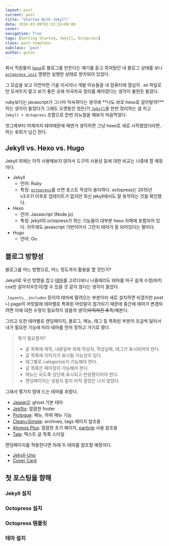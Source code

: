 ```yaml
---
layout: post
current: post
title: "Started With Jekyll"
date: 2018-03-09T03:53:32+09:00
cover: 
navigation: True
tags: [Getting Started, Jekyll, Octopress]
class: post-template
subclass: 'post'
author: go2zo
---
```




회사 직원들이 [`hexo`](https://hexo.io/ko/index.html)로 블로그를 만든다는 얘기를 듣고 묵혀뒀던 내 블로그 상태를 보니 [`octopress init`](https://github.com/octopress/octopress#init) 명령만 실행한 상태로 방치되어 있었다.

그 모습을 보고 이런저런 기술 리서치나 개발 이슈들을 내 컴퓨터에 열심히 `.md` 파일로만 모셔두지 말고 보기 좋은 곳에 차곡차곡 정리좀 해야겠다는 생각이 불현듯 들었다.

 ruby보다는 javascript가 그나마 익숙하다는 생각에 **나도 바로 hexo로 갈아탈까?**하는 생각이 들었다가 그래도 오랫동안 정든(?) [`Jekyll`](https://jekyllrb.com/)을 한번 정리하는 샘 치고 `Jekyll + Octopress` 조합으로 한번 리뉴얼을 해보자 마음먹었다.

엇그제부터 어제까지 테마때문에 헤맨거 생각하면 그냥 hexo로 새로 시작했었더라면.. 하는 후회가 남긴 한다.



## Jekyll vs. Hexo vs. Hugo

Jekyll 외에는 아직 사용해보지 않아서 도구의 사용성 등에 대한 비교는 나중에 할 예정이다.

- Jekyll
  - 언어: Ruby
  - 특징: [`octopress`](https://github.com/octopress/octopress)를 쓰면 포스트 작성이 용이하다. octopress는 2015년 v3.0.11 이후로 업데이트가 없지만 최신 jekyll에서도 잘 동작하는 것을 확인했다.
- Hexo
  - 언어: Javascript (Node.js)
  - 특징: jekyll의 octopress가 하는 기능들이 대부분 hexo 자체에 포함되어 있다. 아무래도 javascript 기반이어서 그런지 테마가 잘 되어있다는 평이다.
- Hugo
  - 언어: Go



## 블로그 방향성

블로그를 어느 방향으로, 어느 정도까지 활용을 할 것인가?

Jekyll로 우선 방향을 잡고 [테마](http://jekyllthemes.org/)를 고르다보니 나중에라도 테마를 마구 쉽게 수정(마치 css만 갈아치우듯이)할 수 있을 것 같지 않다는 생각이 들었다.

`_layouts`, `_includes` 등이야 테마에 딸려오는 부분이라 새로 설치하면 되겠지만 post나 page의 머릿말에 테마별로 특화된 머릿말이 첨가되기 때문에 중간에 테마가 변경되려면 이에 대한 수정이 필요하지 않을까 생각(~~아직까진 추측~~)해본다.

그리고 또한 테마별로 랜딩페이지, 블로그, 메뉴, 태그 등 특화된 부분이 조금씩 달라서 내가 필요한 기능에 따라 테마를 먼저 정하고 가기로 했다.

>뭐가 필요할까?
>
>- 글 목록에 제목, 내용일부 외에 작성자, 작성날짜, 태그가 표시되어야 한다.
>- 글 목록에 이미지가 표시될 가능성이 있다.
>- 태그별로 categorize가 가능해야 한다.
>- 글 목록은 페이징이 가능해야 한다.
>- 메뉴는 되도록 상단에 표시되고 반응형이어야 한다.
>- 랜딩페이지는 넣을지 말지 아직 결정은 나지 않았다.

그래서 몇가지 맘에 드는 테마를 추렸다.

- [Jasper2](http://jekyllthemes.org/themes/jasper2/): ghost 기본 테마
- [Jekflix](http://jekyllthemes.org/themes/jekflix/): 깔끔한 footer
- [Prologue](http://jekyllthemes.org/themes/jekyll-theme-prologue/): 메뉴, 하위 메뉴 기능
- [Clean+Simple](http://themes.jekyllrc.org/clean-and-simple/): archives, tags 페이지 참조용
- [Atomos Plus](http://jekyllthemes.org/themes/atmos-plus/): 깔끔한 초기 페이지, [particle](https://vincentgarreau.com/particles.js/) 사용 참조용
- [Tale](http://jekyllthemes.org/themes/tale/): 텍스트 글 목록 스타일

랜딩페이지를 적용한다면 아래 두 테마를 참조할 예정이다.

- [Jekyll-Uno](http://jekyllthemes.org/themes/jekyll-uno/)
- [Cover Card](http://themes.jekyllrc.org/cover-card/)


## 첫 포스팅을 향해

### Jekyll 설치

### Octopress 설치

### Octopress 템플릿

### 테마 설치